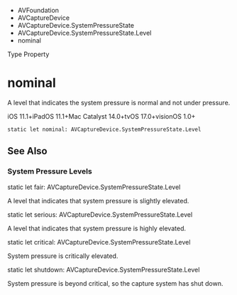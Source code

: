 

- AVFoundation
- AVCaptureDevice
- AVCaptureDevice.SystemPressureState
- AVCaptureDevice.SystemPressureState.Level
-  nominal 

Type Property

# nominal

A level that indicates the system pressure is normal and not under pressure.

iOS 11.1+iPadOS 11.1+Mac Catalyst 14.0+tvOS 17.0+visionOS 1.0+

``` source
static let nominal: AVCaptureDevice.SystemPressureState.Level
```

## See Also

### System Pressure Levels

static let fair: AVCaptureDevice.SystemPressureState.Level

A level that indicates that system pressure is slightly elevated.

static let serious: AVCaptureDevice.SystemPressureState.Level

A level that indicates that system pressure is highly elevated.

static let critical: AVCaptureDevice.SystemPressureState.Level

System pressure is critically elevated.

static let shutdown: AVCaptureDevice.SystemPressureState.Level

System pressure is beyond critical, so the capture system has shut down.

